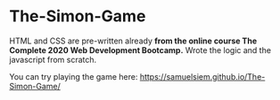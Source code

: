 # The-Simon-Game

HTML and CSS are pre-written already <b>from the online course The Complete 2020 Web Development Bootcamp.</b>
Wrote the logic and the javascript from scratch.

You can try playing the game here:
https://samuelsiem.github.io/The-Simon-Game/
